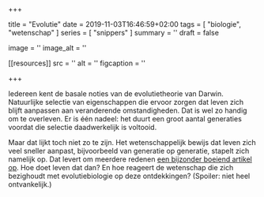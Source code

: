+++

title = "Evolutie"
date = 2019-11-03T16:46:59+02:00 
tags = [ "biologie", "wetenschap" ] 
series = [ "snippers" ] 
summary = ''
draft = false

image = ''
image_alt = ''

[[resources]]
src = ''
alt = ''
figcaption = ''


+++

Iedereen kent de basale noties van de evolutietheorie van Darwin. Natuurlijke selectie van eigenschappen die ervoor zorgen dat leven zich blijft aanpassen aan veranderende omstandigheden. Dat is wel zo handig om te overleven. Er is één nadeel: het duurt een groot aantal generaties voordat die selectie daadwerkelijk is voltooid.

Maar dat lijkt toch niet zo te zijn. Het wetenschappelijk bewijs dat leven zich veel sneller aanpast, bijvoorbeeld van generatie op generatie, stapelt zich namelijk op. Dat levert om meerdere redenen [een bijzonder boeiend artikel op](https://aeon.co/essays/science-in-flux-is-a-revolution-brewing-in-evolutionary-theory). Hoe doet leven dat dan? En hoe reageert de wetenschap die zich bezighoudt met evolutiebiologie op deze ontdekkingen? (Spoiler: niet heel ontvankelijk.)